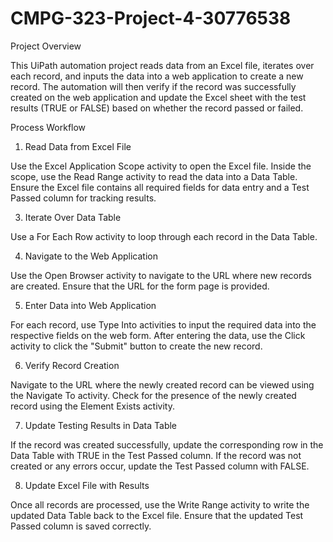 # CMPG-323-Project-4-30776538

Project Overview

This UiPath automation project reads data from an Excel file, iterates over each record, and inputs the data into a web application to create a new record. The automation will then verify if the record was successfully created on the web application and update the Excel sheet with the test results (TRUE or FALSE) based on whether the record passed or failed.

Process Workflow

1. Read Data from Excel File

Use the Excel Application Scope activity to open the Excel file.
Inside the scope, use the Read Range activity to read the data into a Data Table.
Ensure the Excel file contains all required fields for data entry and a Test Passed column for tracking results.

3. Iterate Over Data Table

Use a For Each Row activity to loop through each record in the Data Table.

4. Navigate to the Web Application

Use the Open Browser activity to navigate to the URL where new records are created.
Ensure that the URL for the form page is provided.

5. Enter Data into Web Application

For each record, use Type Into activities to input the required data into the respective fields on the web form.
After entering the data, use the Click activity to click the "Submit" button to create the new record.

6. Verify Record Creation

Navigate to the URL where the newly created record can be viewed using the Navigate To activity.
Check for the presence of the newly created record using the Element Exists activity.

7. Update Testing Results in Data Table

If the record was created successfully, update the corresponding row in the Data Table with TRUE in the Test Passed column.
If the record was not created or any errors occur, update the Test Passed column with FALSE.

8. Update Excel File with Results

Once all records are processed, use the Write Range activity to write the updated Data Table back to the Excel file.
Ensure that the updated Test Passed column is saved correctly.
